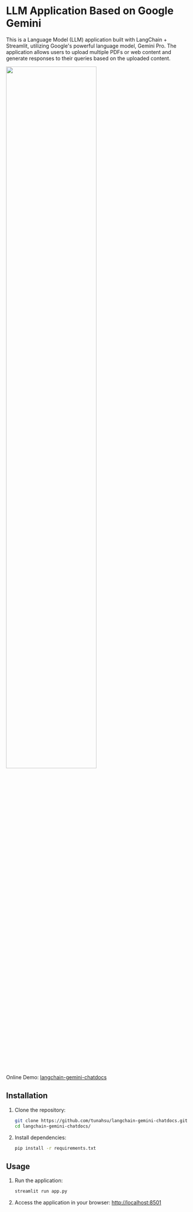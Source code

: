 # LLM Application Based on Google Gemini

This is a Language Model (LLM) application built with LangChain + Streamlit, utilizing Google's powerful language model, Gemini Pro. The application allows users to upload multiple PDFs or web content and generate responses to their queries based on the uploaded content.

<img src="https://i.imgur.com/EA5Cn3g.png" width="70%">

Online Demo: [langchain-gemini-chatdocs](https://langchain-gemini-chatdocs.streamlit.app/)

## Installation

1. Clone the repository:

    ```bash
    git clone https://github.com/tunahsu/langchain-gemini-chatdocs.git
    cd langchain-gemini-chatdocs/
    ```

2. Install dependencies:

    ```bash
    pip install -r requirements.txt
    ```

## Usage

1. Run the application:

    ```bash
    streamlit run app.py
    ```

2. Access the application in your browser: [http://localhost:8501](http://localhost:8501)
